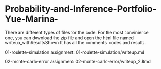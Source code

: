 # Probability-and-Inference-Portfolio-Yue-Marina-
There are different types of files for the code.
For the most convinience one, you can download the zip file and open the html file named writeup_withResultsShown
It has all the comments, codes and results.

01-roulette-simulation assignment: 01-roulette-simulation/writeup.md


02-monte-carlo-error assignment: 02-monte-carlo-error/writeup_2.Rmd
